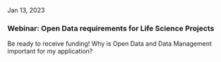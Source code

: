 Jan 13, 2023

### Webinar: Open Data requirements for Life Science Projects

Be ready to receive funding! Why is Open Data and Data Management important for my application?
